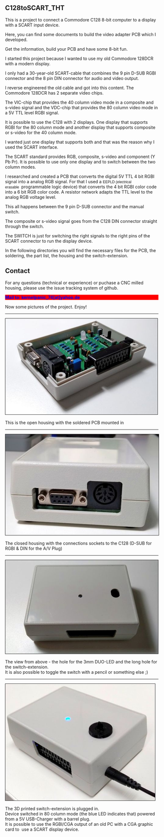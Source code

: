 <h2>C128toSCART_THT</h2>

<p>This is a project to connect a&nbsp;Commodore C128 8-bit computer to a display with a SCART input device.</p>

<p>Here, you can find some documents to build the video adapter PCB which I developed.</p>

<p>Get the information, build your PCB and have some 8-bit fun.</p>

<p>I started this project because I wanted to use my old Commodore 128DCR with a modern display.</p>

<p>I only had&nbsp;a 30-year-old SCART-cable that combines the 9 pin D-SUB RGBI connector and the 8 pin DIN connector for audio and video output.</p>

<p>I reverse engineered the old cable and got into this content. The Commodore 128DCR has 2 separate video chips.</p>

<p>The VIC-chip that provides the 40 column video mode in a composite and s-video signal and the VDC-chip that provides the 80 column video mode in a 5V TTL level RGBI signal.&nbsp;</p>

<p>It is possible to use the C128 with 2 displays. One display that supports RGBI for the 80 column mode and another display that supports composite or s-video for the 40 column mode.</p>

<p>I wanted just one display that supports both and that was the reason why I used&nbsp;the SCART interface.</p>

<p>The SCART standard provides RGB, composite, s-video and component (Y Pb&nbsp;Pr). It is possible to use only one display and to switch between the two column modes.</p>

<p>I researched and created a PCB that converts the digital 5V TTL 4 bit RGBI signal into a analog RGB signal. For that I used a <span style="font-family: Arial, Helvetica, sans-serif; font-size: 12px;">EEPLD (electrical erasable&nbsp;</span>&nbsp;programmable logic device) that converts the 4 bit RGBI color code into a 6 bit RGB color code. A resistor network adapts the TTL level to the analog RGB voltage level.</p>

<p>This all happens between the 9 pin D-SUB connector and the manual switch.</p>

<p>The composite or s-video signal goes from the C128 DIN connector straight through the switch.</p>

<p>The SWITCH is just for switching the right signals to the right pins of the SCART connector to run the display device.</p>

<p>In the following directories you will find the necessary files for the PCB, the soldering, the part list, the housing and the switch-extension.</p>

## Contact
For any questions (technical or experience) or puchase a CNC milled housing, please use the issue tracking system of github.

<p style="color: blue; background-color: red;"><strong>Mail to: kernelpanic_74[at]yahoo.de</strong></p>

<p>Now some pictures of the project.&nbsp;Enjoy!</p>

<hr />
<p><img alt="PCB in open housing" src="./pics/C128toSCART04.jpg" style="border-width: 1px; border-style: solid;" /></p>

<p>This is the open housing with the soldered PCB mounted in</p>

<hr />
<p><img alt="closed housing - connections to the C128" src="./pics/C128toSCART06.jpg" style="border-width: 1px; border-style: solid;" /></p>

<p>The closed housing with the connections sockets to the C128 (D-SUB for RGBI &amp; DIN for the A/V Plug)</p>

<hr />
<p><img alt="closed housing - the longhole for the switch-extension" src="./pics/C128toSCART09.jpg" style="border-width: 1px; border-style: solid;" /></p>

<p>The view from above - the hole for the 3mm DUO-LED and the long hole for the switch-extension.<br />
It is also possible to toggle the switch with a pencil or something else ;)</p>

<hr />
<p><img alt="housing LED blue (80 column mode)" src="./pics/C128toSCART11.jpg" style="border-width: 1px; border-style: solid;" /></p>

<p>The 3D printed switch-extension is plugged in.<br />
Device switched in 80 column mode (the blue LED indicates that) powered from a 5V USB-Charger with a barrel plug.<br />
It is possible to use the RGBI/CGA output of an&nbsp;old PC with a CGA graphic card to&nbsp; use a SCART display device.&nbsp;</p>
